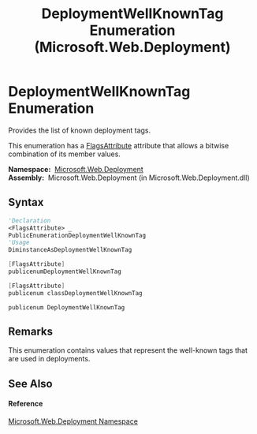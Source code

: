 ﻿---
title: DeploymentWellKnownTag Enumeration (Microsoft.Web.Deployment)
TOCTitle: DeploymentWellKnownTag Enumeration
ms:assetid: T:Microsoft.Web.Deployment.DeploymentWellKnownTag
ms:mtpsurl: https://msdn.microsoft.com/en-us/library/microsoft.web.deployment.deploymentwellknowntag(v=VS.90)
ms:contentKeyID: 22753895
ms.date: 05/02/2012
mtps_version: v=VS.90
f1_keywords:
- Microsoft.Web.Deployment.DeploymentWellKnownTag.DBUserPassword
- Microsoft.Web.Deployment.DeploymentWellKnownTag.SqlConnectionString
- Microsoft.Web.Deployment.DeploymentWellKnownTag.Sql
- Microsoft.Web.Deployment.DeploymentWellKnownTag.MySql
- Microsoft.Web.Deployment.DeploymentWellKnownTag.DBAdminUserName
- Microsoft.Web.Deployment.DeploymentWellKnownTag.PhysicalPath
- Microsoft.Web.Deployment.DeploymentWellKnownTag.New
- Microsoft.Web.Deployment.DeploymentWellKnownTag.MetaKey
- Microsoft.Web.Deployment.DeploymentWellKnownTag.DBName
- Microsoft.Web.Deployment.DeploymentWellKnownTag.AppPoolConfig
- Microsoft.Web.Deployment.DeploymentWellKnownTag.SqLite
- Microsoft.Web.Deployment.DeploymentWellKnownTag.ComObject32
- Microsoft.Web.Deployment.DeploymentWellKnownTag.Validate
- Microsoft.Web.Deployment.DeploymentWellKnownTag.ComObject64
- Microsoft.Web.Deployment.DeploymentWellKnownTag.DBConnectionString
- Microsoft.Web.Deployment.DeploymentWellKnownTag.None
- Microsoft.Web.Deployment.DeploymentWellKnownTag.VistaDB
- Microsoft.Web.Deployment.DeploymentWellKnownTag.Password
- Microsoft.Web.Deployment.DeploymentWellKnownTag.Hidden
- Microsoft.Web.Deployment.DeploymentWellKnownTag
- Microsoft.Web.Deployment.DeploymentWellKnownTag.MySqlConnectionString
- Microsoft.Web.Deployment.DeploymentWellKnownTag.IisApp
- Microsoft.Web.Deployment.DeploymentWellKnownTag.SetAcl
- Microsoft.Web.Deployment.DeploymentWellKnownTag.DBUserName
- Microsoft.Web.Deployment.DeploymentWellKnownTag.Boolean
- Microsoft.Web.Deployment.DeploymentWellKnownTag.DBAdminPassword
- Microsoft.Web.Deployment.DeploymentWellKnownTag.RegKey
- Microsoft.Web.Deployment.DeploymentWellKnownTag.DBServer
- Microsoft.Web.Deployment.DeploymentWellKnownTag.AppHostConfig
- Microsoft.Web.Deployment.DeploymentWellKnownTag.FlatFile
dev_langs:
- CSharp
- JScript
- VB
- c++
api_location:
- Microsoft.Web.Deployment.dll
api_name:
- Microsoft.Web.Deployment.DeploymentWellKnownTag
- Microsoft.Web.Deployment.DeploymentWellKnownTag.AppHostConfig
- Microsoft.Web.Deployment.DeploymentWellKnownTag.ComObject32
- Microsoft.Web.Deployment.DeploymentWellKnownTag.Boolean
- Microsoft.Web.Deployment.DeploymentWellKnownTag.AppPoolConfig
- Microsoft.Web.Deployment.DeploymentWellKnownTag.ComObject64
- Microsoft.Web.Deployment.DeploymentWellKnownTag.DBAdminPassword
- Microsoft.Web.Deployment.DeploymentWellKnownTag.DBUserPassword
- Microsoft.Web.Deployment.DeploymentWellKnownTag.DBName
- Microsoft.Web.Deployment.DeploymentWellKnownTag.DBUserName
- Microsoft.Web.Deployment.DeploymentWellKnownTag.DBServer
- Microsoft.Web.Deployment.DeploymentWellKnownTag.FlatFile
- Microsoft.Web.Deployment.DeploymentWellKnownTag.DBConnectionString
- Microsoft.Web.Deployment.DeploymentWellKnownTag.DBAdminUserName
- Microsoft.Web.Deployment.DeploymentWellKnownTag.SetAcl
- Microsoft.Web.Deployment.DeploymentWellKnownTag.MySql
- Microsoft.Web.Deployment.DeploymentWellKnownTag.Hidden
- Microsoft.Web.Deployment.DeploymentWellKnownTag.VistaDB
- Microsoft.Web.Deployment.DeploymentWellKnownTag.RegKey
- Microsoft.Web.Deployment.DeploymentWellKnownTag.New
- Microsoft.Web.Deployment.DeploymentWellKnownTag.Sql
- Microsoft.Web.Deployment.DeploymentWellKnownTag.None
- Microsoft.Web.Deployment.DeploymentWellKnownTag.MetaKey
- Microsoft.Web.Deployment.DeploymentWellKnownTag.MySqlConnectionString
- Microsoft.Web.Deployment.DeploymentWellKnownTag.SqLite
- Microsoft.Web.Deployment.DeploymentWellKnownTag.PhysicalPath
- Microsoft.Web.Deployment.DeploymentWellKnownTag.Password
- Microsoft.Web.Deployment.DeploymentWellKnownTag.IisApp
- Microsoft.Web.Deployment.DeploymentWellKnownTag.Validate
- Microsoft.Web.Deployment.DeploymentWellKnownTag.SqlConnectionString
api_type:
- Managed
topic_type:
- apiref
- kbSyntax
product_family_name: VS
ROBOTS: INDEX,FOLLOW
---

# DeploymentWellKnownTag Enumeration

Provides the list of known deployment tags.

This enumeration has a [FlagsAttribute](https://msdn.microsoft.com/en-us/library/dk06fkbc\(v=vs.90\)) attribute that allows a bitwise combination of its member values.

**Namespace:**  [Microsoft.Web.Deployment](microsoft-web-deployment-namespace.md)  
**Assembly:**  Microsoft.Web.Deployment (in Microsoft.Web.Deployment.dll)

## Syntax

``` vb
'Declaration
<FlagsAttribute> _
PublicEnumerationDeploymentWellKnownTag
'Usage
DiminstanceAsDeploymentWellKnownTag
```

``` csharp
[FlagsAttribute]
publicenumDeploymentWellKnownTag
```

``` c++
[FlagsAttribute]
publicenum classDeploymentWellKnownTag
```

``` jscript
publicenum DeploymentWellKnownTag
```

## Remarks

This enumeration contains values that represent the well-known tags that are used in deployments.

## See Also

#### Reference

[Microsoft.Web.Deployment Namespace](microsoft-web-deployment-namespace.md)

